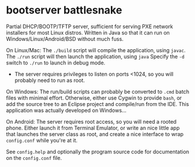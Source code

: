 bootserver
battlesnake
==========

Partial DHCP/BOOTP/TFTP server, sufficient for serving PXE network installers
for most Linux distros.  Written in Java so that it can run on
Windows/Linux/Android/BSD without much fuss.

On Linux/Mac:
The `./build` script will compile the application, using `javac`.
The `./run` script will then launch the application, using `java`
Specify the `-d` switch to `./run` to launch in debug mode.
* The server requires privileges to listen on ports <1024, so you will
  probably need to run as root.

On Windows:
The run/build scripts can probably be converted to `.cmd` batch files with
minimal effort.
Otherwise, either use Cygwin to provide `bash`, or add the source tree to an
Eclipse project and compile/run from the IDE.
This application was actually developed on Windows...

On Android:
The server requires root access, so you will need a rooted phone.
Either launch it from Terminal Emulator, or write an nice little app that
launches the server class as root,
and create a nice interface to wrap `config.conf` while you're at it.

See `config.help` and optionally the program source code for documentation on
the `config.conf` file.
